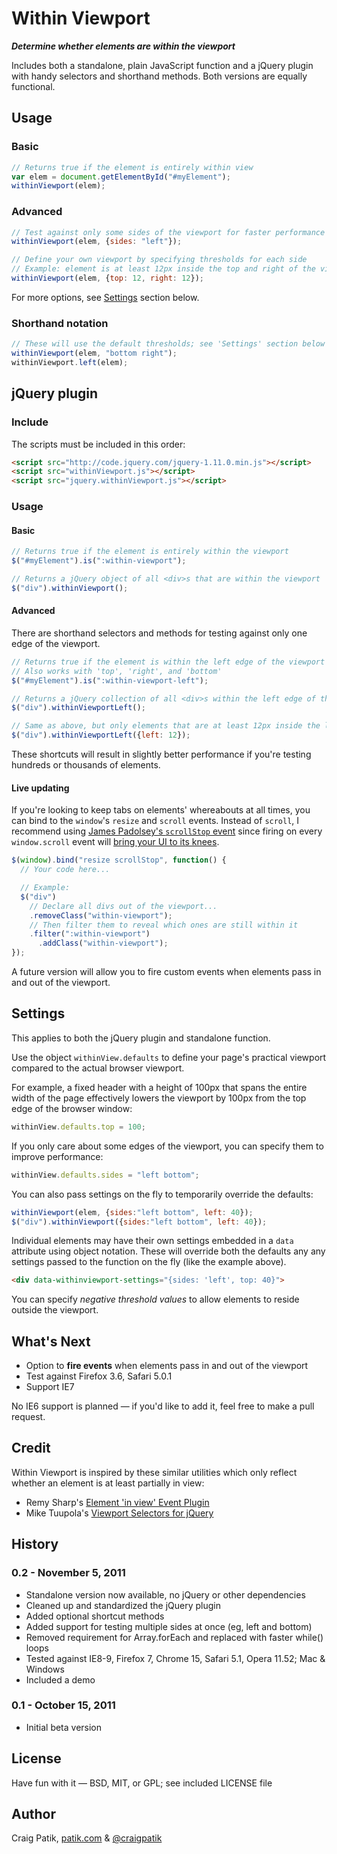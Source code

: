 # Within Viewport

***Determine whether elements are within the viewport***

Includes both a standalone, plain JavaScript function and a jQuery plugin with handy selectors and shorthand methods. Both versions are equally functional.

## Usage

### Basic

```js
// Returns true if the element is entirely within view
var elem = document.getElementById("#myElement");
withinViewport(elem);
```

### Advanced

```js
// Test against only some sides of the viewport for faster performance
withinViewport(elem, {sides: "left"});
```

```js
// Define your own viewport by specifying thresholds for each side
// Example: element is at least 12px inside the top and right of the viewport
withinViewport(elem, {top: 12, right: 12});
```

For more options, see [Settings](#settings) section below.

### Shorthand notation

```js
// These will use the default thresholds; see 'Settings' section below
withinViewport(elem, "bottom right");
withinViewport.left(elem);
```

## jQuery plugin

### Include

The scripts must be included in this order:

```html
<script src="http://code.jquery.com/jquery-1.11.0.min.js"></script>
<script src="withinViewport.js"></script>
<script src="jquery.withinViewport.js"></script>
```

### Usage

#### Basic

```js
// Returns true if the element is entirely within the viewport
$("#myElement").is(":within-viewport");
```

```js
// Returns a jQuery object of all <div>s that are within the viewport
$("div").withinViewport();
```

#### Advanced

There are shorthand selectors and methods for testing against only one edge of the viewport.

```js
// Returns true if the element is within the left edge of the viewport
// Also works with 'top', 'right', and 'bottom'
$("#myElement").is(":within-viewport-left");
```

```js
// Returns a jQuery collection of all <div>s within the left edge of the viewport
$("div").withinViewportLeft();
```

```js
// Same as above, but only elements that are at least 12px inside the left edge
$("div").withinViewportLeft({left: 12});
```

These shortcuts will result in slightly better performance if you're testing hundreds or thousands of elements.

#### Live updating

If you're looking to keep tabs on elements' whereabouts at all times, you can bind to the `window`'s `resize` and `scroll` events. Instead of `scroll`, I recommend using [James Padolsey's `scrollStop` event](http://james.padolsey.com/javascript/special-scroll-events-for-jquery/) since firing on every `window.scroll` event will [bring your UI to its knees](http://ejohn.org/blog/learning-from-twitter/).

```js
$(window).bind("resize scrollStop", function() {
  // Your code here...

  // Example:
  $("div")
    // Declare all divs out of the viewport...
    .removeClass("within-viewport");
    // Then filter them to reveal which ones are still within it
    .filter(":within-viewport")
      .addClass("within-viewport");
});
```

A future version will allow you to fire custom events when elements pass in and out of the viewport.

## Settings

This applies to both the jQuery plugin and standalone function.

Use the object `withinView.defaults` to define your page's practical viewport compared to the actual browser viewport.

For example, a fixed header with a height of 100px that spans the entire width of the page effectively lowers the viewport by 100px from the top edge of the browser window:

```js
withinView.defaults.top = 100;
```

If you only care about some edges of the viewport, you can specify them to improve performance:

```js
withinView.defaults.sides = "left bottom";
```

You can also pass settings on the fly to temporarily override the defaults:

```js
withinViewport(elem, {sides:"left bottom", left: 40});
$("div").withinViewport({sides:"left bottom", left: 40});
```

Individual elements may have their own settings embedded in a `data` attribute using object notation. These will override both the defaults any any settings passed to the function on the fly (like the example above).

```html
<div data-withinviewport-settings="{sides: 'left', top: 40}">
```

You can specify *negative threshold values* to allow elements to reside outside the viewport.

## What's Next

- Option to **fire events** when elements pass in and out of the viewport
- Test against Firefox 3.6, Safari 5.0.1
- Support IE7

No IE6 support is planned &mdash; if you'd like to add it, feel free to make a pull request.

## Credit

Within Viewport is inspired by these similar utilities which only reflect whether an element is at least partially in view:

* Remy Sharp's [Element 'in view' Event Plugin](http://remysharp.com/2009/01/26/element-in-view-event-plugin/)
* Mike Tuupola's [Viewport Selectors for jQuery](http://www.appelsiini.net/projects/viewport)

## History

### 0.2 - November 5, 2011

- Standalone version now available, no jQuery or other dependencies
- Cleaned up and standardized the jQuery plugin
- Added optional shortcut methods
- Added support for testing multiple sides at once (eg, left and bottom)
- Removed requirement for Array.forEach and replaced with faster while() loops
- Tested against IE8-9, Firefox 7, Chrome 15, Safari 5.1, Opera 11.52; Mac & Windows
- Included a demo

### 0.1 - October 15, 2011

- Initial beta version

## License

Have fun with it &mdash; BSD, MIT, or GPL; see included LICENSE file

## Author

Craig Patik, [patik.com](http://patik.com/) & [@craigpatik](https://twitter.com/craigpatik)
